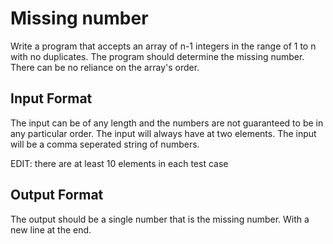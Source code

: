 # Missing number

<!-- Summary -->

Write a program that accepts an array of n-1 integers in the range of 1 to n with no duplicates. The program should determine the missing number. There can be no reliance on the array's order.

## Input Format

The input can be of any length and the numbers are not guaranteed to be in any particular order. The input will always have at two elements. The input will be a comma seperated string of numbers.

EDIT: there are at least 10 elements in each test case

## Output Format

The output should be a single number that is the missing number. With a new line at the end.
